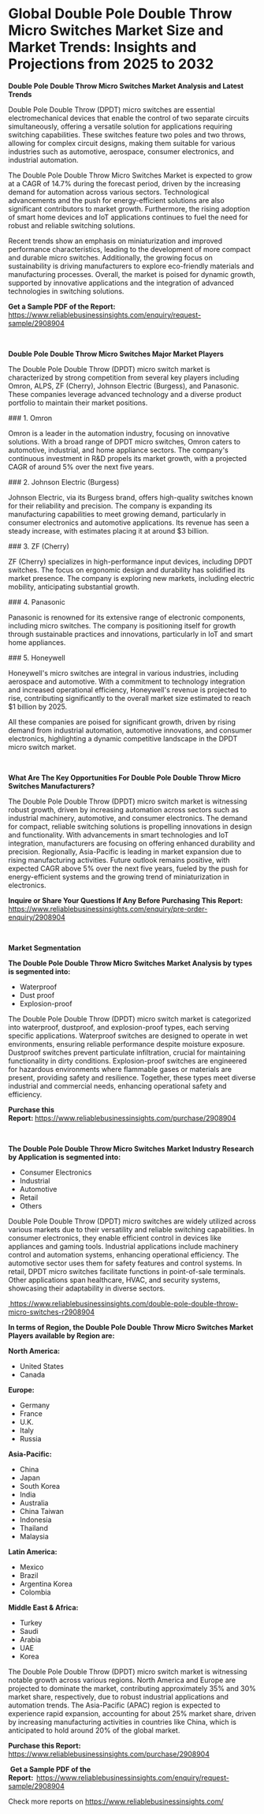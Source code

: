 <p><h1>Global Double Pole Double Throw Micro Switches Market Size and Market Trends: Insights and Projections from 2025 to 2032</h1></p><p><strong>Double Pole Double Throw Micro Switches Market Analysis and Latest Trends</strong></p>
<p><p>Double Pole Double Throw (DPDT) micro switches are essential electromechanical devices that enable the control of two separate circuits simultaneously, offering a versatile solution for applications requiring switching capabilities. These switches feature two poles and two throws, allowing for complex circuit designs, making them suitable for various industries such as automotive, aerospace, consumer electronics, and industrial automation.</p><p>The Double Pole Double Throw Micro Switches Market is expected to grow at a CAGR of 14.7% during the forecast period, driven by the increasing demand for automation across various sectors. Technological advancements and the push for energy-efficient solutions are also significant contributors to market growth. Furthermore, the rising adoption of smart home devices and IoT applications continues to fuel the need for robust and reliable switching solutions.</p><p>Recent trends show an emphasis on miniaturization and improved performance characteristics, leading to the development of more compact and durable micro switches. Additionally, the growing focus on sustainability is driving manufacturers to explore eco-friendly materials and manufacturing processes. Overall, the market is poised for dynamic growth, supported by innovative applications and the integration of advanced technologies in switching solutions.</p></p>
<p><strong>Get a Sample PDF of the Report:&nbsp;</strong> <a href="https://www.reliablebusinessinsights.com/enquiry/request-sample/2908904?utm_campaign=2768&utm_medium=2&utm_source=Github&utm_content=ia&utm_term=12032025&utm_id=double-pole-double-throw-micro-switches">https://www.reliablebusinessinsights.com/enquiry/request-sample/2908904</a></p>
<p>&nbsp;</p>
<p><strong>Double Pole Double Throw Micro Switches Major Market Players</strong></p>
<p><p>The Double Pole Double Throw (DPDT) micro switch market is characterized by strong competition from several key players including Omron, ALPS, ZF (Cherry), Johnson Electric (Burgess), and Panasonic. These companies leverage advanced technology and a diverse product portfolio to maintain their market positions.</p><p>### 1. Omron</p><p>Omron is a leader in the automation industry, focusing on innovative solutions. With a broad range of DPDT micro switches, Omron caters to automotive, industrial, and home appliance sectors. The company's continuous investment in R&D propels its market growth, with a projected CAGR of around 5% over the next five years.</p><p>### 2. Johnson Electric (Burgess)</p><p>Johnson Electric, via its Burgess brand, offers high-quality switches known for their reliability and precision. The company is expanding its manufacturing capabilities to meet growing demand, particularly in consumer electronics and automotive applications. Its revenue has seen a steady increase, with estimates placing it at around $3 billion.</p><p>### 3. ZF (Cherry)</p><p>ZF (Cherry) specializes in high-performance input devices, including DPDT switches. The focus on ergonomic design and durability has solidified its market presence. The company is exploring new markets, including electric mobility, anticipating substantial growth.</p><p>### 4. Panasonic</p><p>Panasonic is renowned for its extensive range of electronic components, including micro switches. The company is positioning itself for growth through sustainable practices and innovations, particularly in IoT and smart home appliances.</p><p>### 5. Honeywell</p><p>Honeywell's micro switches are integral in various industries, including aerospace and automotive. With a commitment to technology integration and increased operational efficiency, Honeywell's revenue is projected to rise, contributing significantly to the overall market size estimated to reach $1 billion by 2025.</p><p>All these companies are poised for significant growth, driven by rising demand from industrial automation, automotive innovations, and consumer electronics, highlighting a dynamic competitive landscape in the DPDT micro switch market.</p></p>
<p>&nbsp;</p>
<p><strong>What Are The Key Opportunities For Double Pole Double Throw Micro Switches Manufacturers?</strong></p>
<p><p>The Double Pole Double Throw (DPDT) micro switch market is witnessing robust growth, driven by increasing automation across sectors such as industrial machinery, automotive, and consumer electronics. The demand for compact, reliable switching solutions is propelling innovations in design and functionality. With advancements in smart technologies and IoT integration, manufacturers are focusing on offering enhanced durability and precision. Regionally, Asia-Pacific is leading in market expansion due to rising manufacturing activities. Future outlook remains positive, with expected CAGR above 5% over the next five years, fueled by the push for energy-efficient systems and the growing trend of miniaturization in electronics.</p></p>
<p><strong>Inquire or Share Your Questions If Any Before Purchasing This Report:</strong> <a href="https://www.reliablebusinessinsights.com/enquiry/pre-order-enquiry/2908904?utm_campaign=2768&utm_medium=2&utm_source=Github&utm_content=ia&utm_term=12032025&utm_id=double-pole-double-throw-micro-switches">https://www.reliablebusinessinsights.com/enquiry/pre-order-enquiry/2908904</a></p>
<p>&nbsp;</p>
<p><strong>Market Segmentation</strong></p>
<p><strong>The Double Pole Double Throw Micro Switches Market Analysis by types is segmented into:</strong></p>
<p><ul><li>Waterproof</li><li>Dust proof</li><li>Explosion-proof</li></ul></p>
<p><p>The Double Pole Double Throw (DPDT) micro switch market is categorized into waterproof, dustproof, and explosion-proof types, each serving specific applications. Waterproof switches are designed to operate in wet environments, ensuring reliable performance despite moisture exposure. Dustproof switches prevent particulate infiltration, crucial for maintaining functionality in dirty conditions. Explosion-proof switches are engineered for hazardous environments where flammable gases or materials are present, providing safety and resilience. Together, these types meet diverse industrial and commercial needs, enhancing operational safety and efficiency.</p></p>
<p><strong>Purchase this Report:&nbsp;</strong><a href="https://www.reliablebusinessinsights.com/purchase/2908904?utm_campaign=2768&utm_medium=2&utm_source=Github&utm_content=ia&utm_term=12032025&utm_id=double-pole-double-throw-micro-switches">https://www.reliablebusinessinsights.com/purchase/2908904</a></p>
<p>&nbsp;</p>
<p><strong>The Double Pole Double Throw Micro Switches Market Industry Research by Application is segmented into:</strong></p>
<p><ul><li>Consumer Electronics</li><li>Industrial</li><li>Automotive</li><li>Retail</li><li>Others</li></ul></p>
<p><p>Double Pole Double Throw (DPDT) micro switches are widely utilized across various markets due to their versatility and reliable switching capabilities. In consumer electronics, they enable efficient control in devices like appliances and gaming tools. Industrial applications include machinery control and automation systems, enhancing operational efficiency. The automotive sector uses them for safety features and control systems. In retail, DPDT micro switches facilitate functions in point-of-sale terminals. Other applications span healthcare, HVAC, and security systems, showcasing their adaptability in diverse sectors.</p></p>
<p><a href="https://www.reliablebusinessinsights.com/double-pole-double-throw-micro-switches-r2908904?utm_campaign=2768&utm_medium=2&utm_source=Github&utm_content=ia&utm_term=12032025&utm_id=double-pole-double-throw-micro-switches">&nbsp;https://www.reliablebusinessinsights.com/double-pole-double-throw-micro-switches-r2908904</a></p>
<p><strong>In terms of Region, the Double Pole Double Throw Micro Switches Market Players available by Region are:</strong></p>
<p>
    <p> <strong> North America: </strong>
        <ul>
            <li>United States</li>
            <li>Canada</li>
        </ul>
        </p> 
    <p> <strong> Europe: </strong>
        <ul>
            <li>Germany</li>
            <li>France</li>
            <li>U.K.</li>
            <li>Italy</li>
            <li>Russia</li>
        </ul>
        </p> 
    <p> <strong> Asia-Pacific: </strong>
        <ul>
            <li>China</li>
            <li>Japan</li>
            <li>South Korea</li>
            <li>India</li>
            <li>Australia</li>
            <li>China Taiwan</li>
            <li>Indonesia</li>
            <li>Thailand</li>
            <li>Malaysia</li>
        </ul>
        </p> 
    <p> <strong> Latin America: </strong>
        <ul>
            <li>Mexico</li>
            <li>Brazil</li>
            <li>Argentina Korea</li>
            <li>Colombia</li>
        </ul>
        </p> 
    <p> <strong> Middle East & Africa: </strong>
        <ul>
            <li>Turkey</li>
            <li>Saudi</li>
            <li>Arabia</li>
            <li>UAE</li>
            <li>Korea</li>
        </ul>
    </p>
    </p>
<p><p>The Double Pole Double Throw (DPDT) micro switch market is witnessing notable growth across various regions. North America and Europe are projected to dominate the market, contributing approximately 35% and 30% market share, respectively, due to robust industrial applications and automation trends. The Asia-Pacific (APAC) region is expected to experience rapid expansion, accounting for about 25% market share, driven by increasing manufacturing activities in countries like China, which is anticipated to hold around 20% of the global market.</p></p>
<p><strong>Purchase this Report: </strong><a href="https://www.reliablebusinessinsights.com/purchase/2908904?utm_campaign=2768&utm_medium=2&utm_source=Github&utm_content=ia&utm_term=12032025&utm_id=double-pole-double-throw-micro-switches">https://www.reliablebusinessinsights.com/purchase/2908904</a></p>
<p>&nbsp;<strong>Get a Sample PDF of the Report:&nbsp;&nbsp;</strong><a href="https://www.reliablebusinessinsights.com/enquiry/request-sample/2908904?utm_campaign=2768&utm_medium=2&utm_source=Github&utm_content=ia&utm_term=12032025&utm_id=double-pole-double-throw-micro-switches">https://www.reliablebusinessinsights.com/enquiry/request-sample/2908904</a></p>
<p><strong></strong></p>
<p>Check more reports on <a href="https://www.reliablebusinessinsights.com/?utm_campaign=2768&utm_medium=2&utm_source=Github&utm_content=ia&utm_term=12032025&utm_id=double-pole-double-throw-micro-switches">https://www.reliablebusinessinsights.com/</a></p>